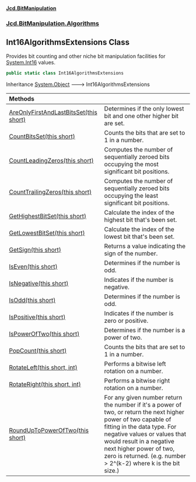 #### [Jcd.BitManipulation](index 'index')
### [Jcd.BitManipulation.Algorithms](Jcd.BitManipulation.Algorithms 'Jcd.BitManipulation.Algorithms')

## Int16AlgorithmsExtensions Class

Provides bit counting and other niche bit manipulation facilities
for [System.Int16](https://docs.microsoft.com/en-us/dotnet/api/System.Int16 'System.Int16') values.

```csharp
public static class Int16AlgorithmsExtensions
```

Inheritance [System.Object](https://docs.microsoft.com/en-us/dotnet/api/System.Object 'System.Object') &#129106; Int16AlgorithmsExtensions

| Methods | |
| :--- | :--- |
| [AreOnlyFirstAndLastBitsSet(this short)](Jcd.BitManipulation.Algorithms.Int16AlgorithmsExtensions.AreOnlyFirstAndLastBitsSet(thisshort) 'Jcd.BitManipulation.Algorithms.Int16AlgorithmsExtensions.AreOnlyFirstAndLastBitsSet(this short)') | Determines if the only lowest bit and one other higher bit are set. |
| [CountBitsSet(this short)](Jcd.BitManipulation.Algorithms.Int16AlgorithmsExtensions.CountBitsSet(thisshort) 'Jcd.BitManipulation.Algorithms.Int16AlgorithmsExtensions.CountBitsSet(this short)') | Counts the bits that are set to 1 in a number. |
| [CountLeadingZeros(this short)](Jcd.BitManipulation.Algorithms.Int16AlgorithmsExtensions.CountLeadingZeros(thisshort) 'Jcd.BitManipulation.Algorithms.Int16AlgorithmsExtensions.CountLeadingZeros(this short)') | Computes the number of sequentially zeroed bits occupying the most significant bit positions. |
| [CountTrailingZeros(this short)](Jcd.BitManipulation.Algorithms.Int16AlgorithmsExtensions.CountTrailingZeros(thisshort) 'Jcd.BitManipulation.Algorithms.Int16AlgorithmsExtensions.CountTrailingZeros(this short)') | Computes the number of sequentially zeroed bits occupying the least significant bit positions. |
| [GetHighestBitSet(this short)](Jcd.BitManipulation.Algorithms.Int16AlgorithmsExtensions.GetHighestBitSet(thisshort) 'Jcd.BitManipulation.Algorithms.Int16AlgorithmsExtensions.GetHighestBitSet(this short)') | Calculate the index of the highest bit that's been set. |
| [GetLowestBitSet(this short)](Jcd.BitManipulation.Algorithms.Int16AlgorithmsExtensions.GetLowestBitSet(thisshort) 'Jcd.BitManipulation.Algorithms.Int16AlgorithmsExtensions.GetLowestBitSet(this short)') | Calculate the index of the lowest bit that's been set. |
| [GetSign(this short)](Jcd.BitManipulation.Algorithms.Int16AlgorithmsExtensions.GetSign(thisshort) 'Jcd.BitManipulation.Algorithms.Int16AlgorithmsExtensions.GetSign(this short)') | Returns a value indicating the sign of the number. |
| [IsEven(this short)](Jcd.BitManipulation.Algorithms.Int16AlgorithmsExtensions.IsEven(thisshort) 'Jcd.BitManipulation.Algorithms.Int16AlgorithmsExtensions.IsEven(this short)') | Determines if the number is odd. |
| [IsNegative(this short)](Jcd.BitManipulation.Algorithms.Int16AlgorithmsExtensions.IsNegative(thisshort) 'Jcd.BitManipulation.Algorithms.Int16AlgorithmsExtensions.IsNegative(this short)') | Indicates if the number is negative. |
| [IsOdd(this short)](Jcd.BitManipulation.Algorithms.Int16AlgorithmsExtensions.IsOdd(thisshort) 'Jcd.BitManipulation.Algorithms.Int16AlgorithmsExtensions.IsOdd(this short)') | Determines if the number is odd. |
| [IsPositive(this short)](Jcd.BitManipulation.Algorithms.Int16AlgorithmsExtensions.IsPositive(thisshort) 'Jcd.BitManipulation.Algorithms.Int16AlgorithmsExtensions.IsPositive(this short)') | Indicates if the number is zero or positive. |
| [IsPowerOfTwo(this short)](Jcd.BitManipulation.Algorithms.Int16AlgorithmsExtensions.IsPowerOfTwo(thisshort) 'Jcd.BitManipulation.Algorithms.Int16AlgorithmsExtensions.IsPowerOfTwo(this short)') | Determines if the number is a power of two. |
| [PopCount(this short)](Jcd.BitManipulation.Algorithms.Int16AlgorithmsExtensions.PopCount(thisshort) 'Jcd.BitManipulation.Algorithms.Int16AlgorithmsExtensions.PopCount(this short)') | Counts the bits that are set to 1 in a number. |
| [RotateLeft(this short, int)](Jcd.BitManipulation.Algorithms.Int16AlgorithmsExtensions.RotateLeft(thisshort,int) 'Jcd.BitManipulation.Algorithms.Int16AlgorithmsExtensions.RotateLeft(this short, int)') | Performs a bitwise left rotation on a number. |
| [RotateRight(this short, int)](Jcd.BitManipulation.Algorithms.Int16AlgorithmsExtensions.RotateRight(thisshort,int) 'Jcd.BitManipulation.Algorithms.Int16AlgorithmsExtensions.RotateRight(this short, int)') | Performs a bitwise right rotation on a number. |
| [RoundUpToPowerOfTwo(this short)](Jcd.BitManipulation.Algorithms.Int16AlgorithmsExtensions.RoundUpToPowerOfTwo(thisshort) 'Jcd.BitManipulation.Algorithms.Int16AlgorithmsExtensions.RoundUpToPowerOfTwo(this short)') | For any given number return the number if it's a power of two, or return the next higher power of two capable of fitting in the data type. For negative values or values that would result in a negative next higher power of two, zero is returned. (e.g. number > 2^(k-2) where k is the bit size.) |
